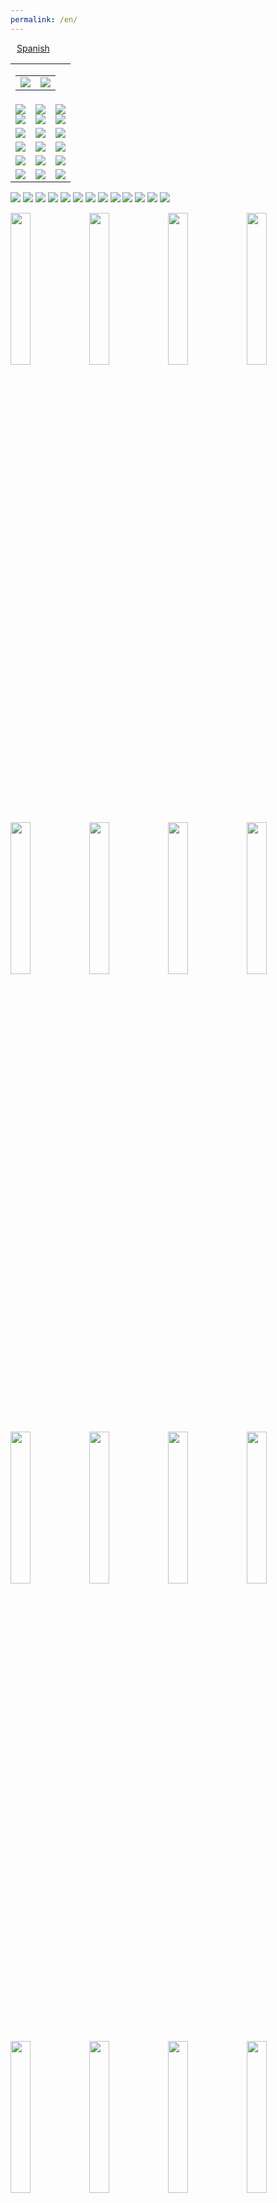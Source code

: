 ```yaml
---
permalink: /en/
---
```

<div id="lang_selector">
  <a href="/" style='margin: 10px;'>Spanish</a>
</div>
<div class="sharethis-inline-share-buttons"></div>
<!--
<br><br>
<table>
  <tr>
    <td align="center">
      <img src="https://raw.githubusercontent.com/3dgiordano/covid-19-uy-vacc-data/main/web/maintenance.jpg" width="50%">
    </td>
    <td>
      <p>
         <b> 05/26/2021 19:00 </b> <br>
         TEXT
      </p>
    </td>
  </tr>
</table>
-->
<!--
<br><br>
<table id="info">
  <tr>
    <td align="center">
      <b>18/05/2021 14:30</b>
    </td>
    <td>
      The site updates its population base to the updated numbers published by MSP last week.<br>
      The change affects the percentages shown. The informational message will be removed on 05/19/2021 at 10AM UYT.
    </td>
  </tr>
</table>
-->
<table id="dashboard">
  <tr>
    <td align="right" colspan=3>
      <table id="date_header">
        <tr>
          <td align="right">
            <img src="/web/charts/857919432.png" loading="lazy">
          </td>
          <td align="center">
            <img src="/web/charts/851362461.png" loading="lazy">
          </td>
        </tr>
      </table>
    </td>
  </tr>
  <tr>
    <td align="center">
      <img src="/web/charts/1329486679.png" loading="lazy">
      <br>
      <img src="/web/charts/1720013265.png" loading="lazy">
    </td>
    <td align="center">
      <img src="/web/charts/827148403.png" loading="lazy">
      <br>
      <img src="/web/charts/1848022003.png" loading="lazy">
    </td>
    <td align="center">
      <img src="/web/charts/2077796175.png" loading="lazy">
      <br>
      <img src="/web/charts/1978363820.png" loading="lazy">
    </td>
  </tr>
  <tr>
    <td align="center">
      <img src="/web/charts/1038688506.png" loading="lazy">
    </td>
    <td align="center">
      <img src="/web/charts/603335823.png" loading="lazy">
    </td>
    <td align="center">
      <img src="/web/charts/1683681566.png" loading="lazy">
    </td>
  </tr>
  <tr>
    <td align="center">
      <img src="/web/charts/2063902375.png" loading="lazy">
    </td>
    <td align="center">
      <img src="/web/charts/1821951025.png" loading="lazy">
    </td>
    <td align="center">
      <img src="/web/charts/1939554456.png" loading="lazy"><br>
    </td>
  </tr>
  <tr>
    <td align="center">
      <img src="/web/charts/1516739352.png" loading="lazy">
    </td>
    <td align="center">
      <img src="/web/charts/1213501245.png" loading="lazy">
    </td>
    <td align="center">
      <img src="/web/charts/744871918.png" loading="lazy">
    </td>
  </tr>
  <tr>
    <td align="center">
      <img src="/web/charts/446851537.png" loading="lazy">
    </td>
    <td align="center">
      <img src="/web/charts/75622886.png" loading="lazy">
    </td>
    <td align="center">
      <img src="/web/charts/1972410624.png" loading="lazy">
    </td>
  </tr>
</table>

<img src="/web/charts/1201195179.png" loading="lazy">

<img src="/web/charts/574263984.png" loading="lazy">

<img src="/web/charts/1322547223.png" loading="lazy">

<img src="/web/charts/731574492.png" loading="lazy">

<img src="/web/charts/842189614.png" loading="lazy">

<img src="/web/charts/1047100711.png" loading="lazy">

<img src="/web/charts/132326038.png" loading="lazy">

<!--
<img src="/web/charts/122662822.png" loading="lazy">
-->

<img src="/web/charts/1720263329.png" loading="lazy">

<img src="/web/charts/1270929451.png" loading="lazy">

<img src="/web/charts/2049766195.png" loading="lazy">

<img src="/web/charts/1984756315.png" loading="lazy">

<img src="/web/charts/987529461.png" loading="lazy">

<img src="/web/charts/454080210.png" loading="lazy">

<img src="/web/charts/10315580.png" width="25%" loading="lazy"><img src="/web/charts/626919126.png" width="25%" loading="lazy"><img src="/web/charts/501510119.png" width="25%" loading="lazy"><img src="/web/charts/380999305.png" width="25%" loading="lazy"><img src="/web/charts/1506990494.png" width="25%" loading="lazy"><img src="/web/charts/943690507.png" width="25%" loading="lazy"><img src="/web/charts/1778597259.png" width="25%" loading="lazy"><img src="/web/charts/1029004131.png" width="25%" loading="lazy"><img src="/web/charts/2006897410.png" width="25%" loading="lazy"><img src="/web/charts/1087191394.png" width="25%" loading="lazy"><img src="/web/charts/1617072188.png" width="25%" loading="lazy"><img src="/web/charts/1745356284.png" width="25%" loading="lazy"><img src="/web/charts/1156295619.png" width="25%" loading="lazy"><img src="/web/charts/1908226097.png" width="25%" loading="lazy"><img src="/web/charts/1481111761.png" width="25%" loading="lazy"><img src="/web/charts/2049614015.png" width="25%" loading="lazy"><img src="/web/charts/1168479548.png" width="25%" loading="lazy"><img src="/web/charts/1906852652.png" width="25%" loading="lazy"><img src="/web/charts/1905047399.png" width="25%" loading="lazy">

<!--
<img src="/web/charts/105471492.png" loading="lazy">
-->

<img src="/web/charts/2095693594.png" loading="lazy">

<!--
## Vaccination acts by segment

<img src="/web/charts/4849953.png" loading="lazy">

<img src="/web/charts/1189791692.png" loading="lazy">
-->

## Vaccination acts by age group vaccination

<!--
<img src="/web/charts/1740954658.png" loading="lazy">

<img src="/web/charts/1880002572.png" loading="lazy">

<img src="/web/charts/1576723715.png" loading="lazy">
-->

<img src="/web/charts/205213491.png" loading="lazy">

Source: [Informe de dosis administradas y registradas al 11 de Junio](https://www.gub.uy/ministerio-salud-publica/comunicacion/noticias/informe-dosis-administradas-registradas-del-27-febrero-11-junio-2021-covid-19)

## Vaccination acts by age range

<!--
<img src="/web/charts/1133283679.png" loading="lazy">

<img src="/web/charts/784232676.png" loading="lazy">

<img src="/web/charts/1466475246.png" loading="lazy">

<img src="/web/charts/286695041.png" loading="lazy">
-->

<img src="/web/charts/1898654916.png" loading="lazy">

Source: [Informe de dosis administradas y registradas al 11 de Junio](https://www.gub.uy/ministerio-salud-publica/comunicacion/noticias/informe-dosis-administradas-registradas-del-27-febrero-11-junio-2021-covid-19)

## History of vaccination acts

<div id="vaccine-table"></div><br>

## Vaccine arrival record

<img src="/web/charts/648030237.png" loading="lazy">

## Vaccination plan against COVID-19

| **Date**  | &nbsp;&nbsp;&nbsp;&nbsp;&nbsp;&nbsp;&nbsp;&nbsp;&nbsp;&nbsp;**Group**&nbsp;&nbsp;&nbsp;&nbsp;&nbsp;&nbsp;&nbsp;&nbsp;&nbsp;&nbsp; | **Description** |
| :----: | :----: | :----------- |
| 2/27/21 | Essential Staff | Vaccination staff. | 
| 3/1/21 | Essential Staff | Under 60 years of age in activity. Police, firefighters, military, education workers and INAU.|
| 3/8/21 | 50 to 70 years | First stage from 55 to 59 years, later range from 50 to 70 years in five border cities. It ends by extending it to everyone in the 50 to 70 age group throughout the country.|
| 3/12/21 | Vulnerable | Persons deprived of liberty and staff of detention facilities (it began in women's facilities and INISA).|
| 3/15/21 | Health Personnel | Prioritized health personnel (ICC and related services, test personnel, vaccinators, hemodialysis centers, intra and extra hospital door and emergency services).|
| 3/16/21 | Vulnerable |Home vaccination of people who live and work in residential areas (ELEPEM).|
| 3/22/21 | Health Personnel | All health personnel in the healthcare area (dentists, psychologists, physiotherapists and clinics of various specialties). Administrative health personnel at the end of the previous stage.|
| 3/22/21 | Vulnerable | Continuation of home vaccination of people who live and work in residential areas (ELEPEM).|
| 3/22/21 | Over 80 years | Vaccination for people over 80 years of age.|
| 3/29/21 | 18 to 70 years | General public between 18 to 70 years old.|
| 4/10/21 | 71 to 79 years | Vaccination of people in the range of 71 to 79 years.|
| 4/16/21 | Vulnerable | People over 18 years of age with Down Syndrome in Montevideo, April 16 and 17. [+info](https://www.gub.uy/ministerio-salud-publica/comunicacion/noticias/vacunacion-contra-covid-19-para-personas-sindrome-down)  |
| 4/17/21 | Locality at Risk | Vaccination of people over 60 years of age with 48,000 doses of Oxford / Astrazeneca vaccines in Artigas, Rivera, Cerro Largo, Rocha, Río Negro, Canelones, Salto and Paysandú. [+info](https://www.gub.uy/ministerio-salud-publica/comunicacion/noticias/vacuna-oxfordastrazeneca-departamentos-mayor-riesgo) |
| 4/20/21 | Vulnerable | From April 20 to 23. Vaccination of people between the ages of 18 and 70 who have undergone some type of heart surgery with the Coronavac vaccine from Sinovac.  [+info](https://www.gub.uy/ministerio-salud-publica/comunicacion/noticias/vacunacion-contra-covid-19-para-personas-cirugias-cardiacas) | 
| 5/5/21 | 31 to 70 years | As of 05/05, the allocation of quotas for vaccination against covid-19 will begin to be issued to 500 thousand people aged between 31 and 70 years waiting for the Coronavac vaccine. Start vaccination 05/10 [+info](https://twitter.com/DrDanielSalinas/status/1389921574317330433) |
| 5/12/21 | General | Start Phase IV with a safety and effectiveness study. [+info](https://www.gub.uy/ministerio-salud-publica/comunicacion/noticias/vacunacion-ingresa-fase-iv-estudio-seguridad-efectividad) |
| 5/12/21 | Vulnerable | Vaccination against COVID-19 is recommended for the group of pregnant women. [+info](https://www.gub.uy/ministerio-salud-publica/comunicacion/noticias/comunicado-vacunacion-embarazadas) |
| 5/18/21 | Vulnerable | As of 05/18, the allocation of quotas for vaccination against covid-19 will begin to be issued to prioritized groups: pregnant women, people with diabetes, obesity and cancer patients undergoing treatment. [+info](https://www.gub.uy/ministerio-salud-publica/comunicacion/noticias/nuevas-asignaciones-cupos-para-vacuna-contra-covid-19) | 
| 5/24/21 | Locality at Risk | From 05/24 the People to People campaign will begin. It will be carried out through mobile vaccination to 150,000 people in locations far from departmental capitals and in small towns. [+info](https://www.gub.uy/ministerio-salud-publica/comunicacion/noticias/vacunatorio-movil-llegara-300-pueblos-posibilitara-150000-personas-se) | 
| 5/27/21 | 18 to 30 years | As of Thursday, May 27, 312,000 new quotas are being assigned for vaccination against covid-19, with the vaccine from the Sinovac laboratory. [+info](https://www.gub.uy/ministerio-salud-publica/comunicacion/noticias/nuevos-cupos-vacunacion-contra-covid-19) | 
| 3/6/21 | 12 to 17 years | The population between 12 and 17 years of age is entitled to vaccination. According to data from the National Institute of Statistics (INE), it is a population of 289,650 people who will join the immunization plan against Covid-19. [+ info](https://www.gub.uy/ministerio-salud-publica/comunicacion/noticias/plan-vacunacion-contra-covid-19-incorpora-personas-entre-12-17-anos) |

### Sources:

[Comunicado sobre Plan de Vacunación contra COVID-19](https://www.gub.uy/ministerio-salud-publica/comunicacion/noticias/comunicado-sobre-plan-vacunacion-contra-covid-19)

[Priorización y Escalonamiento de la Vacunación COVID-19](https://www.gub.uy/ministerio-salud-publica/comunicacion/noticias/priorizacion-escalonamiento-vacunacion-covid-19)

[Estrategia de vacunación para personas con Comorbilidades](https://www.gub.uy/ministerio-salud-publica/comunicacion/noticias/estrategia-vacunacion-para-personas-comorbilidades)

[Información para el público en general actualizado al 26 de mayo de 2021 (Comisión Nacional Asesora de Vacunas y Grupo ad hoc)](https://www.gub.uy/ministerio-salud-publica/comunicacion/publicaciones/boletin-cnav-actualizado-26-mayo-2021)

[Información sobre las vacunas disponibles en Uruguay - Actualizado al 26 de mayo de 2021](https://www.gub.uy/ministerio-salud-publica/comunicacion/noticias/informacion-sobre-vacunas-disponibles-uruguay-actualizado-26-mayo-2021)

[Estudio de efectividad de vacunación anti SARS-CoV-2 en Uruguay al 8 de junio de 2021](https://www.gub.uy/ministerio-salud-publica/comunicacion/noticias/segundo-estudio-efectividad-vacunacion-anti-sars-cov-2-uruguay-8-junio-2021)

## Announcements

<table>
  <tr>
    <td>
      <p>
         <b> 06/01/2021 22:30 </b> <br>
         Historical data processing from Uruguay's open data portal is incorporated. <br>
         The graphs showing the history of vaccines are again incorporated. <br>
         Progress in integration continues. <br>
      </p>
      <p>
         <b> 05/26/2021 19:00 </b> <br>
         Momentary adaptations are made to achieve a minimum version with the data that is currently accessible from MSP. <br>
         There are data stored and incorporated by vaccineUY that complement the information. <br>
         The site will return to its fullness when all the remaining information is accessible again. <br>
      </p>
      <p>
         <b>05/25/2021 18:00</b><br>
         MSP has disabled access to much of the information that makes the site vaccina.uy possible. <br>
         The changes prevent us from continuing to report the progress data of our vaccination. <br>
         Vacuna.uy will stop reporting until MSP provides some information access mechanism <br>
         If you want to monitor the vaccination status in Uruguay <br>
         <a href="https://monitor.uruguaysevacuna.gub.uy/"> MSP COVID-19 Data Monitor </a>
      </p>
      <p>
         <b>05/26/2021 12:00</b><br>
         MSP reports that the problem is due to changes and improvements in its service. <br>
         Part of the improvements will be the publication of information through Uruguay's open data regulations.<br>
         As soon as the migration has been carried out, work will begin on obtaining the necessary data from official sources.<br>
         The process can take time, in the meantime, if you want to monitor the vaccination status in Uruguay <br>
         <a href="https://monitor.uruguaysevacuna.gub.uy/"> MSP COVID-19 Data Monitor </a>
      </p>
    </td>
  </tr>
</table>

## About

This project was created by [@3dgiordano](https://github.com/3dgiordano) to publicize the Covid-19 vaccination information carried out in Uruguay.

It was born as a collaboration to provide updated data to [Our World in Data](https://ourworldindata.org/)

Thanks to Edouard Mathieu [@edomt](https://github.com/edomt) Head of Data at [@owid](https://github.com/owid) for trusting in this project.

Data gathered from Ministry of Public Health of Uruguay. [https://monitor.uruguaysevacuna.gub.uy/](https://monitor.uruguaysevacuna.gub.uy/)

Our World in Data takes our data to publish it on its portal [Uruguay Covid-19 Vaccinations in Our World in Data](https://ourworldindata.org/covid-vaccinations?country=~URY)

Today, the project also collects more data, such as detailed daily vaccination data for each region, as well as the expected daily agenda.

All data is public, you can access the raw data and create your own reports if you want [/data/](https://github.com/3dgiordano/covid-19-uy-vacc-data/blob/main/data/)

The data generated is licensed under [CC BY 4.0](https://creativecommons.org/licenses/by/4.0/) and the Source Code under [MIT](https://github.com/3dgiordano/covid-19-uy-vacc-data/blob/main/LICENSE)

[View this project on GitHub](https://github.com/3dgiordano/covid-19-uy-vacc-data)

If you enjoy my content, please consider supporting what I do.

[Buy a Coffee ☕ for David Giordano ❤️](https://ko-fi.com/davidgiordano) 

